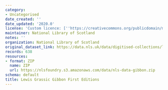 ```yaml
---
category:
- Uncategorised
date_created: ''
date_updated: '2020.0'
license: 'Custom licence: [''https://creativecommons.org/publicdomain/mark/1.0/'']'
maintainer: National Library of Scotland
notes: ''
organization: National Library of Scotland
original_dataset_link: https://data.nls.uk/data/digitised-collections/lewis-grassic-gibbon-first-editions/
records: 638
resources:
- format: ZIP
  name: ZIP
  url: https://nlsfoundry.s3.amazonaws.com/data/nls-data-gibbon.zip
schema: default
title: Lewis Grassic Gibbon First Editions
---
```

